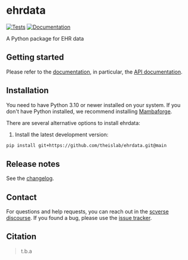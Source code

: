 # ehrdata

[![Tests][badge-tests]][tests]
[![Documentation][badge-docs]][documentation]

[badge-tests]: https://img.shields.io/github/actions/workflow/status/theislab/ehrdata/test.yaml?branch=main
[badge-docs]: https://img.shields.io/readthedocs/ehrdata

A Python package for EHR data

## Getting started

Please refer to the [documentation][],
in particular, the [API documentation][].

## Installation

You need to have Python 3.10 or newer installed on your system.
If you don't have Python installed, we recommend installing [Mambaforge][].

There are several alternative options to install ehrdata:

<!--
1) Install the latest release of `ehrdata` from [PyPI][]:

```bash
pip install ehrdata
```
-->

1. Install the latest development version:

```bash
pip install git+https://github.com/theislab/ehrdata.git@main
```

## Release notes

See the [changelog][].

## Contact

For questions and help requests, you can reach out in the [scverse discourse][].
If you found a bug, please use the [issue tracker][].

## Citation

> t.b.a

[mambaforge]: https://github.com/conda-forge/miniforge#mambaforge
[scverse discourse]: https://discourse.scverse.org/
[issue tracker]: https://github.com/theislab/ehrdata/issues
[tests]: https://github.com/theislab/ehrdata/actions/workflows/test.yml
[documentation]: https://ehrdata.readthedocs.io
[changelog]: https://ehrdata.readthedocs.io/en/latest/changelog.html
[api documentation]: https://ehrdata.readthedocs.io/en/latest/api.html
[pypi]: https://pypi.org/project/ehrdata
